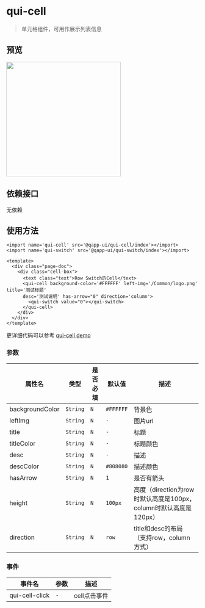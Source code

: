 # qui-cell

> 单元格组件，可用作展示列表信息

## 预览

<img src="https://qapp-ui.github.io/qapp-ui/docs/assets/qui-cell.jpg" width="300"/>

## 依赖接口

无依赖

## 使用方法
	
```ux
<import name='qui-cell' src='@qapp-ui/qui-cell/index'></import>
<import name='qui-switch' src='@qapp-ui/qui-switch/index'></import>

<template>
  <div class="page-doc">
    <div class="cell-box">
      <text class="text">Row Switch的Cell</text>
      <qui-cell background-color='#FFFFFF' left-img='/Common/logo.png' title='测试标题' 
      desc='测试说明' has-arrow="0" direction='column'>
        <qui-switch value="0"></qui-switch>
      </qui-cell>
    </div>
  </div>
</template>

```

更详细代码可以参考 [qui-cell demo](https://github.com/qapp-ui/qapp-ui/blob/master/src/Cell/index.ux)

### 参数 

| 属性名 | 类型 | 是否必填 | 默认值 | 描述 |
|-------------|------------|--------|-----|-----|
| backgroundColor | `String` |`N`| `#FFFFFF` | 背景色 |
| leftImg | `String` |`N`| `-` | 图片url|
| title | `String` |`N`| `-` | 标题 |
| titleColor | `String` |`N`| `-` | 标题颜色|
| desc | `String` |`N`| `-` | 描述 |
| descColor | `String` |`N`| `#808080` | 描述颜色 |
| hasArrow | `String` |`N`| `1` | 是否有箭头 |
| height | `String` |`N`| `100px` | 高度（direction为row时默认高度是100px，column时默认高度是120px） |
| direction | `String` |`N`| `row` | title和desc的布局 （支持row，column方式） |


### 事件

| 事件名 | 参数 | 描述 | 
|----------|-----|-----|
| qui-cell-click | `-` | cell点击事件 |



